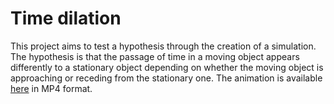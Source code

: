 # Time dilation

This project aims to test a hypothesis through the creation of a simulation. The hypothesis is that the passage of time in a moving object appears 
differently to a stationary object depending on whether the moving object is approaching or receding from the stationary one. The animation is 
available [here](https://github.com/Kiril-Lazarov/Moving-bodies/blob/main/Time%20Dilation/Time%20Dilation.mp4) in MP4 format.
